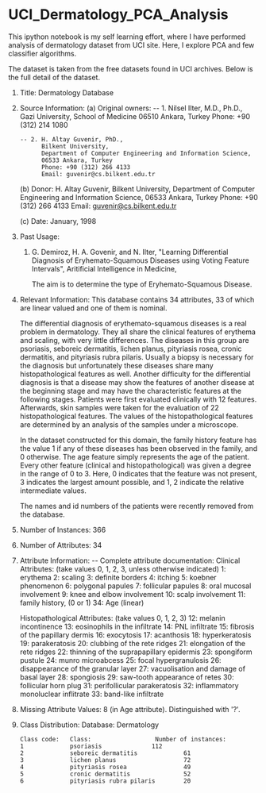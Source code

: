 # UCI_Dermatology_PCA_Analysis
This ipython notebook is my self learning effort, where I have performed analysis of dermatology dataset from UCI site. Here, I explore PCA and few classifier algorithms.

The dataset is taken from the free datasets found in UCI archives. Below is the full detail of the dataset.

1. Title: Dermatology Database

2. Source Information:
   (a) Original owners:
       -- 1. Nilsel Ilter, M.D., Ph.D., 
             Gazi University, 
             School of Medicine
             06510 Ankara, Turkey
             Phone: +90 (312) 214 1080

       -- 2. H. Altay Guvenir, PhD., 
             Bilkent University,
             Department of Computer Engineering and Information Science,
             06533 Ankara, Turkey
             Phone: +90 (312) 266 4133
             Email: guvenir@cs.bilkent.edu.tr

   (b) Donor: H. Altay Guvenir,
              Bilkent University,
              Department of Computer Engineering and Information Science,
              06533 Ankara, Turkey
              Phone: +90 (312) 266 4133
              Email: guvenir@cs.bilkent.edu.tr

   (c) Date:  January, 1998

3. Past Usage:
   1. G. Demiroz, H. A. Govenir, and N. Ilter, 
      "Learning Differential Diagnosis of Eryhemato-Squamous Diseases using
       Voting Feature Intervals", Aritificial Intelligence in Medicine,

      The aim is to determine the type of Eryhemato-Squamous Disease.

4. Relevant Information:
     This database contains 34 attributes, 33 of which are linear
     valued and one of them is nominal. 

     The differential diagnosis of erythemato-squamous diseases is a real
     problem in dermatology. They all share the clinical features of
     erythema and scaling, with very little differences. The diseases in
     this group are psoriasis, seboreic dermatitis, lichen planus, 
     pityriasis rosea, cronic dermatitis, and pityriasis rubra pilaris.
     Usually a biopsy is necessary for the diagnosis but unfortunately
     these diseases share many histopathological features as
     well. Another difficulty for the differential diagnosis is that a
     disease may show the features of another disease at the beginning
     stage and may have the characteristic features at the following stages. 
     Patients were first evaluated clinically with 12 features.
     Afterwards, skin samples were taken for the evaluation of 22
     histopathological features. The values of the histopathological features
     are determined by an analysis of the samples under a microscope. 

     In the dataset constructed for this domain, the family history feature
     has the value 1 if any of these diseases has been observed in the
     family, and 0 otherwise. The age feature simply represents the age of
     the patient. Every other feature (clinical and histopathological) was
     given a degree in the range of 0 to 3. Here, 0 indicates that the
     feature was not present, 3 indicates the largest amount possible,
     and 1, 2 indicate the relative intermediate values.

     The names and id numbers of the patients were recently 
     removed from the database.

5. Number of Instances: 366

6. Number of Attributes: 34

7. Attribute Information:
   -- Complete attribute documentation:
      Clinical Attributes: (take values 0, 1, 2, 3, unless otherwise indicated)
      1: erythema
      2: scaling
      3: definite borders
      4: itching
      5: koebner phenomenon
      6: polygonal papules
      7: follicular papules
      8: oral mucosal involvement
      9: knee and elbow involvement
     10: scalp involvement
     11: family history, (0 or 1)
     34: Age (linear)

     Histopathological Attributes: (take values 0, 1, 2, 3)
     12: melanin incontinence
     13: eosinophils in the infiltrate
     14: PNL infiltrate
     15: fibrosis of the papillary dermis
     16: exocytosis
     17: acanthosis
     18: hyperkeratosis
     19: parakeratosis
     20: clubbing of the rete ridges
     21: elongation of the rete ridges
     22: thinning of the suprapapillary epidermis
     23: spongiform pustule
     24: munro microabcess
     25: focal hypergranulosis
     26: disappearance of the granular layer
     27: vacuolisation and damage of basal layer
     28: spongiosis
     29: saw-tooth appearance of retes
     30: follicular horn plug
     31: perifollicular parakeratosis
     32: inflammatory monoluclear inflitrate
     33: band-like infiltrate
      
8. Missing Attribute Values: 8 (in Age attribute). Distinguished with '?'.

9. Class Distribution:
       Database:  Dermatology
       
       Class code:   Class:                  Number of instances:
       1             psoriasis			    112
       2             seboreic dermatitis             61
       3             lichen planus                   72
       4             pityriasis rosea                49
       5             cronic dermatitis               52    
       6             pityriasis rubra pilaris        20
